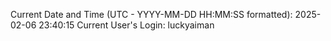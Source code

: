 Current Date and Time (UTC - YYYY-MM-DD HH:MM:SS formatted): 2025-02-06 23:40:15
Current User's Login: luckyaiman
